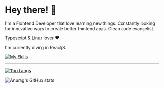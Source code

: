  # Hey there! 🤙
 
 I'm a Frontend Developer that love learning new things. Constantly looking for innovative ways to create better frontend apps. Clean code evangelist.      
 
Typescript & Linux lover ❤️. 

I'm currently diving in ReactjS. 

[![My Skills](https://skillicons.dev/icons?i=angular,vue,react,nodejs,nuxtjs,dotnet,linux,js,ts,vscode)](https://skillicons.dev)

<hr>


[![Top Langs](https://github-readme-stats.vercel.app/api/top-langs/?username=henriquecustodia&layout=compact&theme=radical)](https://github.com/anuraghazra/github-readme-stats)
 
![Anurag's GitHub stats](https://github-readme-stats.vercel.app/api?username=henriquecustodia&show_icons=true&theme=radical)

